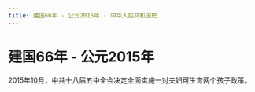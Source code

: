 ```yaml
---
title: 建国66年 - 公元2015年 - 中华人民共和国史
---
```


# 建国66年 - 公元2015年

2015年10月，中共十八届五中全会决定全面实施一对夫妇可生育两个孩子政策。